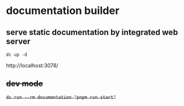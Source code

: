 # documentation builder

## serve static documentation by integrated web server
`dc up -d`

http://localhost:3078/


## ~~dev mode~~
~~`dc run --rm documentation "pnpm run start"`~~
